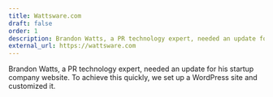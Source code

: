 ```yaml
---
title: Wattsware.com
draft: false
order: 1
description: Brandon Watts, a PR technology expert, needed an update for his startup company website. To achieve this quickly, we set up a WordPress site and customized it.
external_url: https://wattsware.com
---
```


Brandon Watts, a PR technology expert, needed an update for his startup company website. To achieve this quickly, we set up a WordPress site and customized it.

